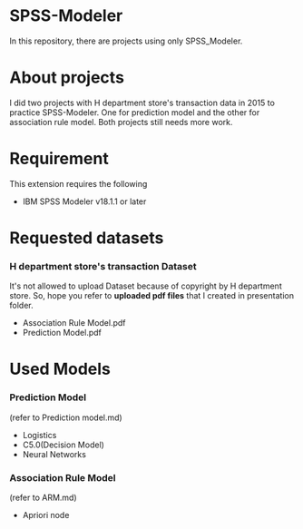 # SPSS-Modeler
In this repository, there are projects using only SPSS_Modeler.

# About projects
I did two projects with H department store's transaction data in 2015 to practice SPSS-Modeler. One for prediction model and the other for association rule model. Both projects still needs more work. 

# Requirement
This extension requires the following
- IBM SPSS Modeler v18.1.1 or later

# Requested datasets
### H department store's transaction Dataset
It's not allowed to upload Dataset because of copyright by H department store. So, hope you refer to **uploaded pdf files** that I created in presentation folder.
- Association Rule Model.pdf
- Prediction Model.pdf

# Used Models
### Prediction Model 
(refer to Prediction model.md)
- Logistics
- C5.0(Decision Model)
- Neural Networks 

### Association Rule Model 
(refer to ARM.md)
- Apriori node
